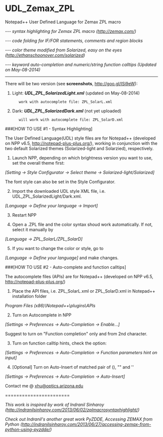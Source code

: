 UDL_Zemax_ZPL
=============

Notepad++ User Defined Language for Zemax ZPL macro

  --- _syntax highlighting for Zemax ZPL macro (http://zemax.com/)_
  
  --- _code folding for IF/FOR statements, comments and region blocks_

  --- _color theme modified from Solarized, easy on the eyes (http://ethanschoonover.com/solarized)_

  --- _keyword auto-completion and numeric/string function calltips (Updated on May-08-2014)_
  
  ---

There will be two version (see **screenshots**, http://goo.gl/ISi9eW):

1. Light: **_UDL_ZPL_SolarizedLight.xml_**              (updated on May-08-2014)
          
          work with autocomplete file: ZPL_SolarL.xml

2. Dark:  **_UDL_ZPL_SolarizedDark.xml_**               (not yet uploaded)

          will work with autocomplete file: ZPL_SolarD.xml


###[HOW TO USE #1 - Syntax Highlighting]

The User Defined Language(UDL) style files are for Notepad++ (developed on NPP v6.5, http://notepad-plus-plus.org/), working in conjunction with the two default Solarized themes (Solarized-light and Solarzied), respectively.

1. Launch NPP, depending on which brightness version you want to use, set the overall theme first:

  _[Setting -> Style Configurator -> Select theme -> Solarized-light/Solarized]_

  The font style can also be set in the Style Configurator.

2. Import the downloaded UDL style XML file, i.e. UDL_ZPL_SolarizedLight/Dark.xml.

  _[Language -> Define your language -> Import]_

3. Restart NPP

4. Open a .ZPL file and the color syntax shoud work automatically. If not, select it manually by

  _[Language -> ZPL_SolarL/ZPL_SolarD]_

5. If you want to change the color or style, go to

  _[Language -> Define your language]_ and make changes.
  
###[HOW TO USE #2 - Auto-complete and function calltips]

The autocomplete files (APIs) are for Notepad++ (developed on NPP v6.5, http://notepad-plus-plus.org/)

1. Place the API files, i.e. ZPL_SolarL.xml or ZPL_SolarD.xml in Notepad++ installation folder

  _Program Files (x86)\Notepad++\plugins\APIs_

2. Turn on Autocomplete in NPP

  _[Settings -> Preferences -> Auto-Completion -> Enable...]_
  
  Suggest to turn on "Function completion" only and from 2nd character.
  
3. Turn on function calltip hints, check the option:

  _[Settings -> Preferences -> Auto-Completion -> Function parameters hint on input]_
  
4. [Optional] Turn on Auto-Insert of matched pair of (), "" and ''

  _[Settings -> Preferences -> Auto-Completion -> Auto-Insert]_


Contact me @ xhu@optics.arizona.edu

=======================

_This work is inspired by work of Indranil Sinharoy (http://indranilsinharoy.com/2013/06/02/zplmacrosyntaxhighlight/)_

_Check out Indranil's another great work PyZDDE, Accessing ZEMAX from Python (http://indranilsinharoy.com/2013/06/27/accessing-zemax-from-python-using-pyzdde/)_
